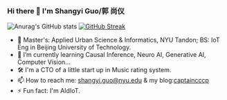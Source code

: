 ### Hi there 👋 I'm Shangyi Guo/郭 尚仪

![Anurag's GitHub stats](https://github-readme-stats.vercel.app/api?username=CaptainCCCP&show_icons=true&theme=transparent)
[![GitHub Streak](https://github-readme-streak-stats.herokuapp.com/?user=CaptainCCCP)](https://git.io/streak-stats)

- 🔭 Master's: Applied Urban Science & Informatics, NYU Tandon;    BS: IoT Eng in Beijing University of Technology.
- 🌱 I’m currently learning Causal Inference, Neuro AI, Generative AI, Computer Vision...
- 🛠 I'm a CTO of a little start up in Music rating system.
- 📫 How to reach me: shangyi.guo@nyu.edu  & my blog:[captaincccp](https://captaincccp.github.io/)
- ⚡ Fun fact: I'm AIdIoT.
